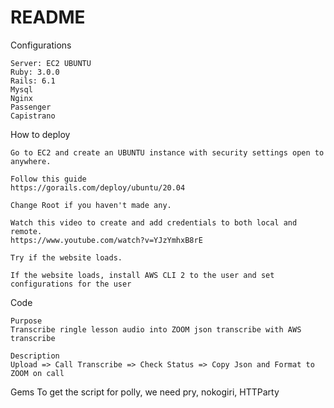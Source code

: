 # README

Configurations

    Server: EC2 UBUNTU
    Ruby: 3.0.0
    Rails: 6.1
    Mysql
    Nginx
    Passenger
    Capistrano

How to deploy

    Go to EC2 and create an UBUNTU instance with security settings open to anywhere.

    Follow this guide
    https://gorails.com/deploy/ubuntu/20.04

    Change Root if you haven't made any.

    Watch this video to create and add credentials to both local and remote.
    https://www.youtube.com/watch?v=YJzYmhxB8rE

    Try if the website loads.

    If the website loads, install AWS CLI 2 to the user and set configurations for the user

Code

    Purpose
    Transcribe ringle lesson audio into ZOOM json transcribe with AWS transcribe

    Description
    Upload => Call Transcribe => Check Status => Copy Json and Format to ZOOM on call

Gems
To get the script for polly, we need pry, nokogiri, HTTParty
